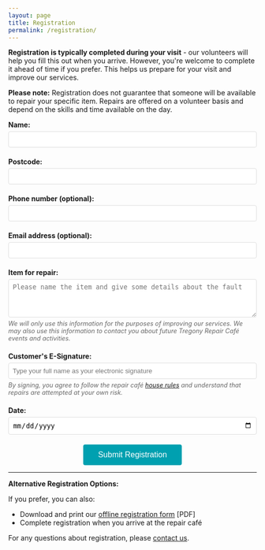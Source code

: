 ```yaml
---
layout: page
title: Registration
permalink: /registration/
---
```


**Registration is typically completed during your visit** - our volunteers will help you fill this out when you arrive. However, you're welcome to complete it ahead of time if you prefer. This helps us prepare for your visit and improve our services.

**Please note:** Registration does not guarantee that someone will be available to repair your specific item. Repairs are offered on a volunteer basis and depend on the skills and time available on the day.

<form action="https://formspree.io/f/xvgrgdbk" method="POST" id="registrationForm" style="max-width: 600px; margin: 0 auto;">
  <div style="margin-bottom: 20px;">
    <label for="name" style="display: block; margin-bottom: 5px; font-weight: bold;">Name:</label>
    <input type="text" id="name" name="name" required style="width: 100%; padding: 8px; border: 1px solid #ddd; border-radius: 4px;">
  </div>

  <div style="margin-bottom: 20px;">
    <label for="postcode" style="display: block; margin-bottom: 5px; font-weight: bold;">Postcode:</label>
    <input type="text" id="postcode" name="postcode" required style="width: 100%; padding: 8px; border: 1px solid #ddd; border-radius: 4px;">
  </div>

  <div style="margin-bottom: 20px;">
    <label for="phone" style="display: block; margin-bottom: 5px; font-weight: bold;">Phone number (optional):</label>
    <input type="tel" id="phone" name="phone" style="width: 100%; padding: 8px; border: 1px solid #ddd; border-radius: 4px;">
  </div>

  <div style="margin-bottom: 20px;">
    <label for="email" style="display: block; margin-bottom: 5px; font-weight: bold;">Email address (optional):</label>
    <input type="email" id="email" name="email" style="width: 100%; padding: 8px; border: 1px solid #ddd; border-radius: 4px;">
  </div>

  <div id="emailCopyDiv" style="margin-bottom: 20px; display: none;">
    <input type="checkbox" id="emailCopy" style="margin-right: 8px;">
    <label for="emailCopy" style="font-weight: bold;">Send me a copy of this registration</label>
    <input type="hidden" id="ccEmail" name="_cc" value="">
  </div>

  <div style="margin-bottom: 20px;">
    <label for="item" style="display: block; margin-bottom: 5px; font-weight: bold;">Item for repair:</label>
    <textarea id="item" name="item" required rows="4" style="width: 100%; padding: 8px; border: 1px solid #ddd; border-radius: 4px;" placeholder="Please name the item and give some details about the fault"></textarea>
    <p style="font-size: 0.9em; color: #666; margin-top: 5px; font-style: italic;">
      We will only use this information for the purposes of improving our services. We may also use this information to contact you about future Tregony Repair Café events and activities.
    </p>
  </div>

  <div style="margin-bottom: 20px;">
    <label for="signature" style="display: block; margin-bottom: 5px; font-weight: bold;">Customer's E-Signature:</label>
    <input type="text" id="signature" name="signature" required style="width: 100%; padding: 8px; border: 1px solid #ddd; border-radius: 4px;" placeholder="Type your full name as your electronic signature">
    <p style="font-size: 0.9em; color: #666; margin-top: 5px; font-style: italic;">
      By signing, you agree to follow the repair café <a href="/downloads/disclaimer.pdf" target="_blank">house rules</a> and understand that repairs are attempted at your own risk.
    </p>
  </div>

  <div style="margin-bottom: 20px;">
    <label for="date" style="display: block; margin-bottom: 5px; font-weight: bold;">Date:</label>
    <input type="date" id="date" name="date" required style="width: 100%; padding: 8px; border: 1px solid #ddd; border-radius: 4px;">
  </div>

  <div style="text-align: center;">
    <button type="submit" style="background-color: rgb(0,160,176); color: white; padding: 12px 30px; border: none; border-radius: 4px; font-size: 16px; cursor: pointer;">Submit Registration</button>
  </div>
</form>

<script>
// Auto-fill today's date
document.getElementById('date').value = new Date().toISOString().split('T')[0];

// Show/hide email copy option based on email input
const emailInput = document.getElementById('email');
const emailCopyDiv = document.getElementById('emailCopyDiv');
const emailCopyCheckbox = document.getElementById('emailCopy');
const ccEmailHidden = document.getElementById('ccEmail');

emailInput.addEventListener('input', function() {
  if (this.value.trim() !== '') {
    emailCopyDiv.style.display = 'block';
  } else {
    emailCopyDiv.style.display = 'none';
    emailCopyCheckbox.checked = false;
    ccEmailHidden.value = '';
  }
});

emailCopyCheckbox.addEventListener('change', function() {
  if (this.checked) {
    ccEmailHidden.value = emailInput.value;
  } else {
    ccEmailHidden.value = '';
  }
});

// Update CC email when email input changes
emailInput.addEventListener('input', function() {
  if (emailCopyCheckbox.checked) {
    ccEmailHidden.value = this.value;
  }
});
</script>

---

**Alternative Registration Options:**

If you prefer, you can also:
- Download and print our [offline registration form](/downloads/registration.pdf) [PDF]
- Complete registration when you arrive at the repair café

For any questions about registration, please [contact us](/support/).